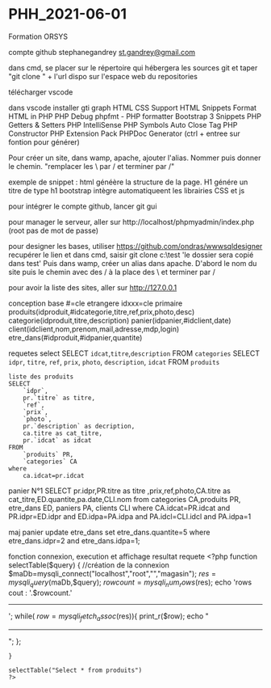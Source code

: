 # PHH_2021-06-01
Formation ORSYS

compte github
	stephanegandrey
	st.gandrey@gmail.com

dans cmd, se placer sur le répertoire qui hébergera les sources git et taper "git clone " + l'url dispo sur l'espace web du repositories

télécharger vscode

dans vscode installer 
	gti graph
	HTML CSS Support
	HTML Snippets
	Format HTML in PHP
	PHP Debug
	phpfmt - PHP formatter
	Bootstrap 3 Snippets
	PHP Getters & Setters
	PHP IntelliSense
	PHP Symbols
	Auto Close Tag
	PHP Constructor
	PHP Extension Pack
	PHPDoc Generator (ctrl + entree sur fontion pour générer)


Pour créer un site, dans wamp, apache, ajouter l'alias. Nommer puis donner le chemin. "remplacer les \ par / et terminer par /"

exemple de snippet : html généère la structure de la page. H1 génére un titre de type h1
bootstrap intègre automatiqueent les librairies CSS et js

pour intégrer le compte github, lancer git gui

pour manager le serveur, aller sur http://localhost/phpmyadmin/index.php (root pas de mot de passe)

pour designer les bases, utiliser https://github.com/ondras/wwwsqldesigner
	recupérer le lien et dans cmd, saisir git clone c:\test 'le dossier sera copié dans test'
	Puis dans wamp, créer un alias dans apache. D'abord le nom du site puis le chemin avec des / à la place des \ et terminer par /

pour avoir la liste des sites, aller sur http://127.0.0.1


conception base
	#=cle etrangere
	idxxx=cle primaire
	produits(idproduit,#idcategorie,titre,ref,prix,photo,desc)
	categorie(idproduit,titre,description)
	panier(idpanier,#idclient,date)
	client(idclient,nom,prenom,mail,adresse,mdp,login)
	etre_dans(#idproduit,#idpanier,quantite)

requetes select
	SELECT `idcat`,`titre`,`description` FROM `categories`
	SELECT `idpr`, `titre`, `ref`, `prix`, `photo`, `description`, `idcat` FROM `produits`

	liste des produits
	SELECT 
		`idpr`,
		pr.`titre` as titre,
		`ref`,
		`prix`,
		`photo`,
		pr.`description` as decription,
		ca.titre as cat_titre,
		pr.`idcat` as idcat
	FROM
		`produits` PR,
		`categories` CA
	where
		ca.idcat=pr.idcat

panier N°1
	SELECT pr.idpr,PR.titre as titre ,prix,ref,photo,CA.titre as cat_titre,ED.quantite,pa.date,CLI.nom from categories CA,produits PR, etre_dans ED, paniers PA, clients CLI where CA.idcat=PR.idcat and PR.idpr=ED.idpr and ED.idpa=PA.idpa and PA.idcl=CLI.idcl and PA.idpa=1

maj panier
	update etre_dans set etre_dans.quantite=5 where etre_dans.idpr=2 and etre_dans.idpa=1;

fonction connexion, execution et affichage resultat requete
	<?php
	function selectTable($query)
	{
		//création de la connexion
		$maDb=mysqli_connect("localhost","root","","magasin");
		$res=mysqli_query($maDb,$query);
		$rowcount=mysqli_num_rows($res);
		echo 'rows cout : '.$rowcount.'<hr/>';
		while( $row = mysqli_fetch_assoc($res)){
			print_r($row);
			echo "<hr/>";
		};
		
	}

	selectTable("Select * from produits")
	?>



